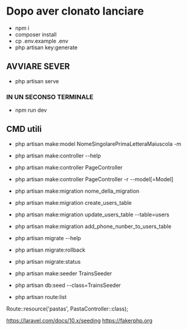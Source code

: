 # Dopo aver clonato lanciare
- npm i
- composer install
- cp .env.example .env 
- php artisan key:generate

## AVVIARE SEVER
- php artisan serve  
### IN UN SECONSO TERMINALE
- npm run dev


## CMD utili
- php artisan make:model NomeSingolarePrimaLetteraMaiuscola -m
- php artisan make:controller --help
- php artisan make:controller PageController
- php artisan make:controller PageController -r --model[=Model]
- php artisan make:migration nome_della_migration
- php artisan make:migration create_users_table
- php artisan make:migration update_users_table --table=users
- php artisan make:migration add_phone_nunber_to_users_table
- php artisan migrate --help
- php artisan migrate:rollback
- php artisan migrate:status
- php artisan make:seeder TrainsSeeder
- php artisan db:seed --class=TrainsSeeder

- php artisan route:list

Route::resource('pastas', PastaController::class);


https://laravel.com/docs/10.x/seeding
https://fakerphp.org
